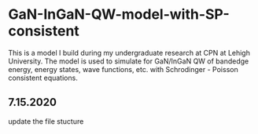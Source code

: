 # GaN-InGaN-QW-model-with-SP-consistent
This is a model I build during my undergraduate research at CPN at Lehigh University. The model is used to simulate for GaN/InGaN QW of bandedge energy, energy states, wave functions, etc. with Schrodinger - Poisson consistent equations.

7.15.2020
---
update the file stucture
